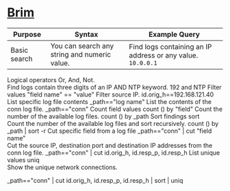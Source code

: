 # [Brim](https://www.brimdata.io/)

| Purpose |	Syntax | Example Query |
|---------|--------|---------------|
| Basic search |You can search any string and numeric value.|Find logs containing an IP address or any value.  ```10.0.0.1```|
Logical operators 	Or, And, Not. 	
Find logs contain three digits of an IP AND NTP keyword.
192 and NTP
Filter values	"field name" == "value"	
Filter source IP.
id.orig_h==192.168.121.40
List specific log file contents
_path=="log name"
List the contents of the conn log file.
_path=="conn"
Count field values 	count () by "field"	
Count the number of the available log files.
count () by _path
Sort findings	sort	
Count the number of the available log files and sort recursively.
count () by _path | sort -r
Cut specific field from a log file	_path=="conn" | cut "field name"	
Cut the source IP, destination port and destination IP addresses from the conn log file.
_path=="conn" | cut id.orig_h, id.resp_p, id.resp_h
List unique values	uniq	
Show the unique network connections. 

_path=="conn" | cut id.orig_h, id.resp_p, id.resp_h | sort | uniq


